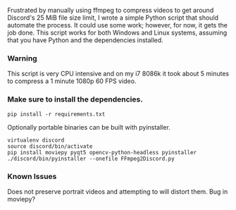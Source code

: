 Frustrated by manually using ffmpeg to compress videos to get around Discord's 25 MiB file size limit, I wrote a simple Python script that should automate the process. It could use some work; however, for now, it gets the job done. This script works for both Windows and Linux systems, assuming that you have Python and the dependencies installed.

### Warning
This script is very CPU intensive and on my i7 8086k it took about 5 minutes to compress a 1 minute 1080p 60 FPS video.

### Make sure to install the dependencies.

`pip install -r requirements.txt`

Optionally portable binaries can be built with pyinstaller.
```
virtualenv discord
source discord/bin/activate
pip install moviepy pyqt5 opencv-python-headless pyinstaller
./discord/bin/pyinstaller --onefile FFmpeg2Discord.py
```

### Known Issues
Does not preserve portrait videos and attempting to will distort them. Bug in moviepy? 
